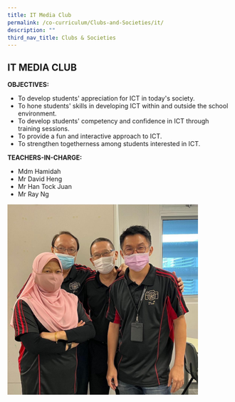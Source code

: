 ```yaml
---
title: IT Media Club
permalink: /co-curriculum/Clubs-and-Societies/it/
description: ""
third_nav_title: Clubs & Societies
---
```

## IT MEDIA CLUB

**OBJECTIVES:**

*   To develop students' appreciation for ICT in today's society.
*   To hone students' skills in developing ICT within and outside the school environment.
*   To develop students' competency and confidence in ICT through training sessions.
*   To provide a fun and interactive approach to ICT.
*   To strengthen togetherness among students interested in ICT.

**TEACHERS-IN-CHARGE:**

*   Mdm Hamidah
*   Mr David Heng
*   Mr Han Tock Juan
*   Mr Ray Ng

<img src="/images/cns3.jpg" style="width:85%">